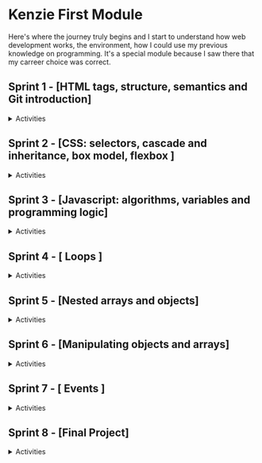 # Kenzie First Module

<p>
  Here's where the journey truly begins and I start to understand how web development works, the environment, how I could use my previous knowledge on programming. It's a special module because I saw there that my carreer choice was correct. 
</p>

## Sprint 1 - [HTML tags, structure, semantics and Git introduction]

<details>
  <summary>Activities</summary>

### Activity S1_06 - Marking texts

Exercise goal: do first HTML page understantig tags properties and semantics.

<a href="./src/S1_06/index.html"> <img src="./src/assets/images/code_button.png"> </a> &nbsp; &nbsp;
<a href="https://luhmaria.github.io/Kenzie_M1/src/S1_06/index.html"> <img src="./src/assets/images/project_button.png"> </a> &nbsp; &nbsp;

---

### Activity S1_12 - Profile Page

Exercise goal: improve HTML knowledge by using new tags and attributes.

<a href="./src/S1_12/index.html"> <img src="./src/assets/images/code_button.png"> </a> &nbsp; &nbsp;
<a href="https://luhmaria.github.io/Kenzie_M1/src/S1_12/index.html"> <img src="./src/assets/images/project_button.png"> </a> &nbsp; &nbsp;

---

### Activity S1_26 - Kenzie's Blog

Exercise goal: improve HTML comprehension by recreating a existing structure

<a href="./src/S1_26/index.html"> <img src="./src/assets/images/code_button.png"> </a> &nbsp; &nbsp;
<a href="https://luhmaria.github.io/Kenzie_M1/src/S1_26/index.html"> <img src="./src/assets/images/project_button.png"> </a> &nbsp; &nbsp;

</details>

## Sprint 2 - [CSS: selectors, cascade and inheritance, box model, flexbox ]

<details>
  <summary>Activities</summary>

### Activity S2_07 - CSS Selectors

Exercise goal: Customize styling with specific selectors

<a href="./src/S2_07/index.html"> <img src="./src/assets/images/code_button.png"> </a> &nbsp; &nbsp;
<a href="https://luhmaria.github.io/Kenzie_M1/src/S2_07/index.html"> <img src="./src/assets/images/project_button.png"> </a> &nbsp; &nbsp;

---

### Activity S2_11 - Margin and Padding

Exercise goal: understand the concepts of spacing between elements

<a href="./src/S2_11/index.html"> <img src="./src/assets/images/code_button.png"> </a> &nbsp; &nbsp;
<a href="https://luhmaria.github.io/Kenzie_M1/src/S2_11/index.html"> <img src="./src/assets/images/project_button.png"> </a> &nbsp; &nbsp;

---

### Activity S2_13 - Using Pseudo Classes

Exercise goal: add effects using pseudo classes.

<a href="./src/S2_13/index.html"> <img src="./src/assets/images/code_button.png"> </a> &nbsp; &nbsp;
<a href="https://luhmaria.github.io/Kenzie_M1/src/S2_13/index.html"> <img src="./src/assets/images/project_button.png"> </a> &nbsp; &nbsp;

---

### Activity S2_14 - Blog Kenzie Academy Brasil

Exercise goal: add style to previous blog made with html only

<a href="./src/S2_14/index.html"> <img src="./src/assets/images/code_button.png"> </a> &nbsp; &nbsp;
<a href="https://luhmaria.github.io/Kenzie_M1/src/S2_14/index.html"> <img src="./src/assets/images/project_button.png"> </a> &nbsp; &nbsp;

---

### Activity S2_20 - Flexbox Menu

Exercise goal: learn more styling features

<a href="./src/S2_20/index.html"> <img src="./src/assets/images/code_button.png"> </a> &nbsp; &nbsp;
<a href="https://luhmaria.github.io/Kenzie_M1/src/S2_20/index.html"> <img src="./src/assets/images/project_button.png"> </a> &nbsp; &nbsp;

---

### Activity S2_21 - Blog Page

Exercise goal: exercise positioning concepts on a complex page

<a href="./src/S1_06/index.html"> <img src="./src/assets/images/code_button.png"> </a> &nbsp; &nbsp;
<a href="https://luhmaria.github.io/Kenzie_M1/src/S2_21/index.html"> <img src="./src/assets/images/project_button.png"> </a> &nbsp; &nbsp;

---

### Activity S2_23 - KenzieFlix

Exercise goal: recreate a known interface (netflix menu) using flexbox concepts

<a href="./src/S2_23/index.html"> <img src="./src/assets/images/code_button.png"> </a> &nbsp; &nbsp;
<a href="https://luhmaria.github.io/Kenzie_M1/src/S2_23/index.html"> <img src="./src/assets/images/project_button.png"> </a> &nbsp; &nbsp;

---

### Activity S2_24 - Tech Shop

Exercise goal: evolve styling concepts with a complete ecommerce page

<a href="./src/S2_24/index.html"> <img src="./src/assets/images/code_button.png"> </a> &nbsp; &nbsp;
<a href="https://luhmaria.github.io/Kenzie_M1/src/S2_24/index.html"> <img src="./src/assets/images/project_button.png"> </a> &nbsp; &nbsp;

</details>

## Sprint 3 - [Javascript: algorithms, variables and programming logic]

<details>
  <summary>Activities</summary>

### Activity S3_14 - Practicing with Variables

Exercise goal: improve programming logic
</br>
<b>Please update page to see prompts and interact</b>

<a href="./src/S3_14/index.html"> <img src="./src/assets/images/code_button.png"> </a> &nbsp; &nbsp;
<a href="https://luhmaria.github.io/Kenzie_M1/src/S3_14/index.html"> <img src="./src/assets/images/project_button.png"> </a> &nbsp; &nbsp;

---

### Activity S3_19 - Concierge Challenge

Exercise goal: improve programming logic
</br>
<b>Please update page to see prompts and interact</b>

<a href="./src/S3_19/index.html"> <img src="./src/assets/images/code_button.png"> </a> &nbsp; &nbsp;
<a href="https://luhmaria.github.io/Kenzie_M1/src/S3_19/index.html"> <img src="./src/assets/images/project_button.png"> </a> &nbsp; &nbsp;

---

### Activity S3_26 - Approved or Failed

Exercise goal: improve programming logic
</br>
<b>Please update page to see prompts and interact</b>

<a href="./src/S3_26/index.html"> <img src="./src/assets/images/code_button.png"> </a> &nbsp; &nbsp;
<a href="https://luhmaria.github.io/Kenzie_M1/src/S3_26/index.html"> <img src="./src/assets/images/project_button.png"> </a> &nbsp; &nbsp;

---

### Activity S3_27 - Javascript: First Steps

Exercise goal: improve programming logic
</br>
<b>Please update page to see prompts and interact</b>

<a href="./src/S3_27/index.html"> <img src="./src/assets/images/code_button.png"> </a> &nbsp; &nbsp;
<a href="https://luhmaria.github.io/Kenzie_M1/src/S3_27/index.html"> <img src="./src/assets/images/project_button.png"> </a> &nbsp; &nbsp;

---

### Activity S3_32 - Using Functions

Exercise goal: expand the possibilities with javascript through functions
</br>
<b>Please update page to see prompts and interact</b>

<a href="./src/S3_32/index.html"> <img src="./src/assets/images/code_button.png"> </a> &nbsp; &nbsp;
<a href="https://luhmaria.github.io/Kenzie_M1/src/S3_32/index.html"> <img src="./src/assets/images/project_button.png"> </a> &nbsp; &nbsp;

</details>

## Sprint 4 - [ Loops ]

<details>
  <summary>Activities</summary>

### Activity S4_10 - Katas 01

Exercise goal: improve logic with loops

<a href="./src/S4_10/index.html"> <img src="./src/assets/images/code_button.png"> </a> &nbsp; &nbsp;
<a href="https://luhmaria.github.io/Kenzie_M1/src/S4_10/index.html"> <img src="./src/assets/images/project_button.png"> </a> &nbsp; &nbsp;

---

### Activity S4_19 - SnapCrackle

Exercise goal: improve logic with loops

<a href="./src/S4_19/index.html"> <img src="./src/assets/images/code_button.png"> </a> &nbsp; &nbsp;
<a href="https://luhmaria.github.io/Kenzie_M1/src/S4_19/index.html"> <img src="./src/assets/images/project_button.png"> </a> &nbsp; &nbsp;

</details>

## Sprint 5 - [Nested arrays and objects]

<details>
  <summary>Activities</summary>

### Activity S5_07 - Web Barber

Exercise goal: understand objects concept

<a href="./src/S5_07/index.html"> <img src="./src/assets/images/code_button.png"> </a> &nbsp; &nbsp;

---

### Activity S5_10 - Katas 02

Exercise goal: improve logic using all tools learned

<a href="./src/S5_10/index.html"> <img src="./src/assets/images/code_button.png"> </a> &nbsp; &nbsp;
<a href="https://luhmaria.github.io/Kenzie_M1/src/S5_10/index.html"> <img src="./src/assets/images/project_button.png"> </a> &nbsp; &nbsp;

---

### Activity S5_16 - Lista de Lógica

Exercise goal: improve logic using all tools learned

<a href="./src/S5_16/index.html"> <img src="./src/assets/images/code_button.png"> </a> &nbsp; &nbsp;
<a href="https://luhmaria.github.io/Kenzie_M1/src/S5_16/index.html"> <img src="./src/assets/images/project_button.png"> </a> &nbsp; &nbsp;

---

### Activity S5_19 - Katas 03

Exercise goal: improve logic using all tools learned

<a href="./src/S5_19/index.html"> <img src="./src/assets/images/code_button.png"> </a> &nbsp; &nbsp;
<a href="https://luhmaria.github.io/Kenzie_M1/src/S5_19/index.html"> <img src="./src/assets/images/project_button.png"> </a> &nbsp; &nbsp;

</details>

## Sprint 6 - [Manipulating objects and arrays]

<details>
  <summary>Activities</summary>

### Activity S6_07 - Katas 04

Exercise goal: improve logic using all tools learned

<a href="./src/S6_07/index.html"> <img src="./src/assets/images/code_button.png"> </a> &nbsp; &nbsp;
<a href="https://luhmaria.github.io/Kenzie_M1/src/S6_07/index.html"> <img src="./src/assets/images/project_button.png"> </a> &nbsp; &nbsp;

---

### Activity S6_13 - Geek World

Exercise goal: build a web page using CSS and DOM concepts

<a href="./src/S6_13/index.html"> <img src="./src/assets/images/code_button.png"> </a> &nbsp; &nbsp;
<a href="https://luhmaria.github.io/Kenzie_M1/src/S6_13/index.html"> <img src="./src/assets/images/project_button.png"> </a> &nbsp; &nbsp;

</details>

## Sprint 7 - [ Events ]

<details>
  <summary>Activities</summary>

### Activity S7_06 - My Tasks

Exercise goal: implement logic from user interaction.

<a href="./src/S7_06/index.html"> <img src="./src/assets/images/code_button.png"> </a> &nbsp; &nbsp;
<a href="https://luhmaria.github.io/Kenzie_M1/src/S7_06/index.html"> <img src="./src/assets/images/project_button.png"> </a> &nbsp; &nbsp;

---

### Activity S7_07 - Lamp

Exercise goal: implement logic from user interaction using CSS.

<a href="./src/S7_07/index.html"> <img src="./src/assets/images/code_button.png"> </a> &nbsp; &nbsp;
<a href="https://luhmaria.github.io/Kenzie_M1/src/S7_07/index.html"> <img src="./src/assets/images/project_button.png"> </a> &nbsp; &nbsp;

---

### Activity S7_10 - Shopping list

Exercise goal: add elements to the interface capturing information from inputs

<a href="./src/S7_10/index.html"> <img src="./src/assets/images/code_button.png"> </a> &nbsp; &nbsp;
<a href="https://luhmaria.github.io/Kenzie_M1/src/S7_10/index.html"> <img src="./src/assets/images/project_button.png"> </a> &nbsp; &nbsp;

---

### Activity S7_13 - Manipulating Attributes

Exercise goal: conditional rendering

<a href="./src/S7_13/index.html"> <img src="./src/assets/images/code_button.png"> </a> &nbsp; &nbsp;
<a href="https://luhmaria.github.io/Kenzie_M1/src/S7_13/index.html"> <img src="./src/assets/images/project_button.png"> </a> &nbsp; &nbsp;

---

### Activity S7_15 - Shopping cart

Exercise goal: consolidate knowledge about events, positioning and DOM

<a href="./src/S7_15/index.html"> <img src="./src/assets/images/code_button.png"> </a> &nbsp; &nbsp;
<a href="https://luhmaria.github.io/Kenzie_M1/src/S7_15/index.html"> <img src="./src/assets/images/project_button.png"> </a> &nbsp; &nbsp;

</details>

## Sprint 8 - [Final Project]

<details>
  <summary>Activities</summary>

### Activity S8_01 - Tri-Brand

Exercise goal: Consolidate knowledge obtained using all concepts: manipulation of arrays and objects, elaboration of functions, DOM, events, CSS and array methods.

<a href="./src/S8_01/index.html"> <img src="./src/assets/images/code_button.png"> </a> &nbsp; &nbsp;
<a href="https://luhmaria.github.io/Kenzie_M1/src/S8_01/index.html"> <img src="./src/assets/images/project_button.png"> </a> &nbsp; &nbsp;

</details>
